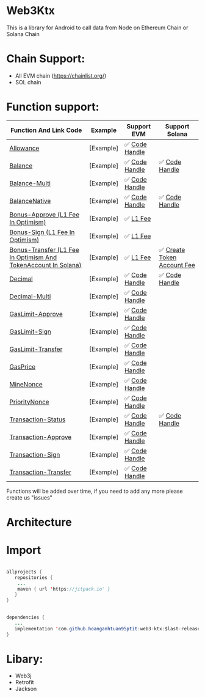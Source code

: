# Web3Ktx
This is a library for Android to call data from Node on Ethereum Chain or Solana Chain

# Chain Support:
  * All EVM chain (https://chainlist.org/)
  * SOL chain

# Function support:

Function And Link Code | Example | Support EVM | Support Solana
--- | ---  | --- | --- 
[Allowance](https://github.com/hoanganhtuan95ptit/web3-ktx/blob/17086f6cf822a43994801fe353295588f2745955/web3/src/main/java/com/one/web3/Web3.kt#LL87C3-L87C3) | [Example] | ✅ [Code Handle](https://github.com/hoanganhtuan95ptit/web3-ktx/blob/main/web3/src/main/java/com/one/web3/task/allowance/TokenAllowanceEvmCallTask.kt) | 
[Balance](https://github.com/hoanganhtuan95ptit/web3-ktx/blob/17086f6cf822a43994801fe353295588f2745955/web3/src/main/java/com/one/web3/Web3.kt#L92) | [Example] | ✅ [Code Handle](https://github.com/hoanganhtuan95ptit/web3-ktx/blob/main/web3/src/main/java/com/one/web3/task/balance/BalanceEvmCallTask.kt)| ✅ [Code Handle](https://github.com/hoanganhtuan95ptit/web3-ktx/blob/main/web3/src/main/java/com/one/web3/task/balance/BalanceEvmCallTask.kt) 
[Balance-Multi](https://github.com/hoanganhtuan95ptit/web3-ktx/blob/17086f6cf822a43994801fe353295588f2745955/web3/src/main/java/com/one/web3/Web3.kt#L97) | [Example] | ✅ [Code Handle](https://github.com/hoanganhtuan95ptit/web3-ktx/blob/main/web3/src/main/java/com/one/web3/task/balancemulti/BalanceMultiEvmCallTask.kt)| 
[BalanceNative](https://github.com/hoanganhtuan95ptit/web3-ktx/blob/17086f6cf822a43994801fe353295588f2745955/web3/src/main/java/com/one/web3/Web3.kt#L102) | [Example] | ✅ [Code Handle](https://github.com/hoanganhtuan95ptit/web3-ktx/blob/main/web3/src/main/java/com/one/web3/task/balancenative/BalanceNativeEvmCallTask.kt)| ✅ [Code Handle](https://github.com/hoanganhtuan95ptit/web3-ktx/blob/main/web3/src/main/java/com/one/web3/task/balancenative/BalanceNativeSolCallTask.kt)
[Bonus-Approve (L1 Fee In Optimism)](https://github.com/hoanganhtuan95ptit/web3-ktx/blob/17086f6cf822a43994801fe353295588f2745955/web3/src/main/java/com/one/web3/Web3.kt#LL107C17-L107C29) | [Example] | ✅ [L1 Fee](https://github.com/hoanganhtuan95ptit/web3-ktx/blob/main/web3/src/main/java/com/one/web3/task/bonus/approve/L1FeeApproveEvmCallTask.kt)| 
[Bonus-Sign (L1 Fee In Optimism)](https://github.com/hoanganhtuan95ptit/web3-ktx/blob/17086f6cf822a43994801fe353295588f2745955/web3/src/main/java/com/one/web3/Web3.kt#LL112C17-L112C26) | [Example] | ✅ [L1 Fee](https://github.com/hoanganhtuan95ptit/web3-ktx/blob/main/web3/src/main/java/com/one/web3/task/bonus/sign/L1FeeSignEvmCallTask.kt)| 
[Bonus-Transfer (L1 Fee In Optimism And TokenAccount In Solana)](https://github.com/hoanganhtuan95ptit/web3-ktx/blob/17086f6cf822a43994801fe353295588f2745955/web3/src/main/java/com/one/web3/Web3.kt#LL117C17-L117C30) | [Example] | ✅ [L1 Fee](https://github.com/hoanganhtuan95ptit/web3-ktx/blob/main/web3/src/main/java/com/one/web3/task/bonus/transfer/L1FeeTransferEvmCallTask.kt)| ✅ [Create Token Account Fee](https://github.com/hoanganhtuan95ptit/web3-ktx/blob/main/web3/src/main/java/com/one/web3/task/bonus/transfer/MintBalanceForRentExemptionFeeTransferSolCallTask.kt)
[Decimal](https://github.com/hoanganhtuan95ptit/web3-ktx/blob/17086f6cf822a43994801fe353295588f2745955/web3/src/main/java/com/one/web3/Web3.kt#L122) | [Example] | ✅ [Code Handle](https://github.com/hoanganhtuan95ptit/web3-ktx/blob/main/web3/src/main/java/com/one/web3/task/decimal/DecimalEvmCallTask.kt)| ✅ [Code Handle](https://github.com/hoanganhtuan95ptit/web3-ktx/blob/main/web3/src/main/java/com/one/web3/task/decimal/DecimalSolCallTask.kt)
[Decimal-Multi](https://github.com/hoanganhtuan95ptit/web3-ktx/blob/17086f6cf822a43994801fe353295588f2745955/web3/src/main/java/com/one/web3/Web3.kt#L127) | [Example] | ✅ [Code Handle](https://github.com/hoanganhtuan95ptit/web3-ktx/blob/main/web3/src/main/java/com/one/web3/task/decimalmulti/DecimalMultiEvmCallTask.kt)| 
[GasLimit-Approve](https://github.com/hoanganhtuan95ptit/web3-ktx/blob/17086f6cf822a43994801fe353295588f2745955/web3/src/main/java/com/one/web3/Web3.kt#L132) | [Example] | ✅ [Code Handle](https://github.com/hoanganhtuan95ptit/web3-ktx/blob/main/web3/src/main/java/com/one/web3/task/gaslimit/approve/GasLimitApproveEvmCallTask.kt)| 
[GasLimit-Sign](https://github.com/hoanganhtuan95ptit/web3-ktx/blob/17086f6cf822a43994801fe353295588f2745955/web3/src/main/java/com/one/web3/Web3.kt#L137) | [Example] | ✅ [Code Handle](https://github.com/hoanganhtuan95ptit/web3-ktx/blob/main/web3/src/main/java/com/one/web3/task/gaslimit/sign/GasLimitSignEvmCallTask.kt)| 
[GasLimit-Transfer](https://github.com/hoanganhtuan95ptit/web3-ktx/blob/17086f6cf822a43994801fe353295588f2745955/web3/src/main/java/com/one/web3/Web3.kt#L142) | [Example] | ✅ [Code Handle](https://github.com/hoanganhtuan95ptit/web3-ktx/blob/main/web3/src/main/java/com/one/web3/task/gaslimit/transfer/GasLimitTransferEvmCallTask.kt)| 
[GasPrice](https://github.com/hoanganhtuan95ptit/web3-ktx/blob/17086f6cf822a43994801fe353295588f2745955/web3/src/main/java/com/one/web3/Web3.kt#L151) | [Example] | ✅ [Code Handle](https://github.com/hoanganhtuan95ptit/web3-ktx/blob/main/web3/src/main/java/com/one/web3/task/gasprice/GasPriceEvmCallTask.kt)| 
[MineNonce](https://github.com/hoanganhtuan95ptit/web3-ktx/blob/17086f6cf822a43994801fe353295588f2745955/web3/src/main/java/com/one/web3/Web3.kt#L156) | [Example] | ✅ [Code Handle](https://github.com/hoanganhtuan95ptit/web3-ktx/blob/main/web3/src/main/java/com/one/web3/task/minednonce/MinedNonceEvmCallTask.kt)| 
[PriorityNonce](https://github.com/hoanganhtuan95ptit/web3-ktx/blob/17086f6cf822a43994801fe353295588f2745955/web3/src/main/java/com/one/web3/Web3.kt#L172) | [Example] | ✅ [Code Handle](https://github.com/hoanganhtuan95ptit/web3-ktx/blob/main/web3/src/main/java/com/one/web3/task/priorityfee/PriorityFeeEvmCallTask.kt)| 
[Transaction-Status](https://github.com/hoanganhtuan95ptit/web3-ktx/blob/17086f6cf822a43994801fe353295588f2745955/web3/src/main/java/com/one/web3/Web3.kt#L188) | [Example] | ✅ [Code Handle](https://github.com/hoanganhtuan95ptit/web3-ktx/blob/main/web3/src/main/java/com/one/web3/task/status/TransactionStatusEvmCallTask.kt)| ✅ [Code Handle](https://github.com/hoanganhtuan95ptit/web3-ktx/blob/main/web3/src/main/java/com/one/web3/task/status/TransactionStatusSolCallTask.kt)
[Transaction-Approve](https://github.com/hoanganhtuan95ptit/web3-ktx/blob/17086f6cf822a43994801fe353295588f2745955/web3/src/main/java/com/one/web3/Web3.kt#L193) | [Example] | ✅ [Code Handle](https://github.com/hoanganhtuan95ptit/web3-ktx/blob/main/web3/src/main/java/com/one/web3/task/transaction/approve/TokenApproveEvmCallTask.kt)|  
[Transaction-Sign](https://github.com/hoanganhtuan95ptit/web3-ktx/blob/17086f6cf822a43994801fe353295588f2745955/web3/src/main/java/com/one/web3/Web3.kt#L214) | [Example] | ✅ [Code Handle](https://github.com/hoanganhtuan95ptit/web3-ktx/blob/main/web3/src/main/java/com/one/web3/task/transaction/sign/SignTransactionEvmCallTask.kt)|  
[Transaction-Transfer](https://github.com/hoanganhtuan95ptit/web3-ktx/blob/17086f6cf822a43994801fe353295588f2745955/web3/src/main/java/com/one/web3/Web3.kt#LL233C17-L233C36) | [Example] | ✅ [Code Handle](https://github.com/hoanganhtuan95ptit/web3-ktx/blob/main/web3/src/main/java/com/one/web3/task/transaction/transfer/TransferEvmTask.kt)| 
    
    
Functions will be added over time, if you need to add any more please create us "issues"
  
# Architecture

# Import

```java

allprojects {
   repositories {
	...
	maven { url 'https://jitpack.io' }
   }
}
    
    
dependencies {
   ...
   implementation 'com.github.hoanganhtuan95ptit:web3-ktx:$last-release'
}
```

# Libary:

  * Web3j
  * Retrofit
  * Jackson
  
